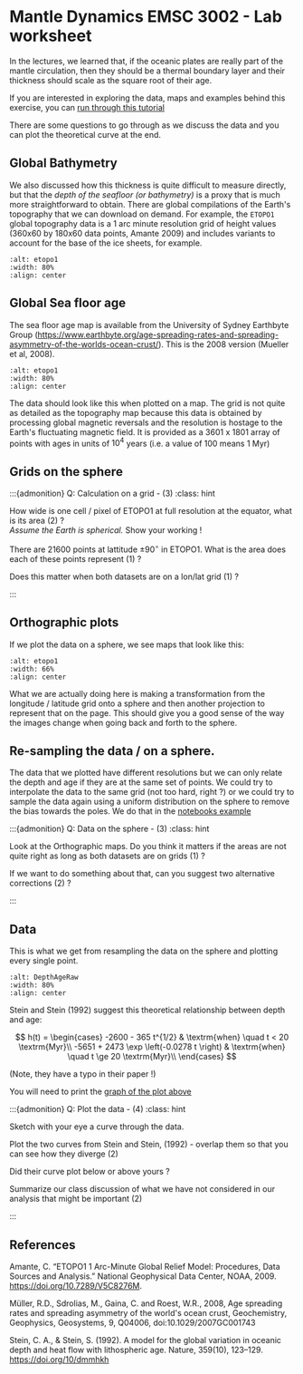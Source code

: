# Mantle Dynamics EMSC 3002 - Lab worksheet

In the lectures, we learned that, if the oceanic plates are really part of the mantle circulation, then they should be a thermal boundary layer and their thickness should scale as the square root of their age.

If you are interested in exploring the data, maps and examples behind this exercise, you
can [run through this tutorial](../Notebooks/LAB-convection/EMSC2022W11.i.ipynb)

There are some questions to go through as we discuss the data and you can plot the theoretical curve at the end.


## Global Bathymetry

We also discussed how this thickness is quite difficult to measure directly, but that the *depth of the seafloor (or bathymetry)* is a proxy that is much more straightforward to obtain. There are global compilations of the Earth's topography that we can download on demand. 
For example, the `ETOPO1` global topography data is a 1 arc minute resolution grid of height values (360x60 by 180x60 data points, Amante 2009) and includes variants to account for the base of the ice sheets, for example. 

```{image} images/ETOPO1_plate_carree.png
:alt: etopo1
:width: 80%
:align: center
```

## Global Sea floor age 

The sea floor age map is available from the University of Sydney Earthbyte Group (https://www.earthbyte.org/age-spreading-rates-and-spreading-asymmetry-of-the-worlds-ocean-crust/). This is the 2008 version (Mueller et al, 2008).

```{image} images/AgeGrid_plate_carree.png
:alt: etopo1
:width: 80%
:align: center
```

The data should look like this when plotted on a map. The grid is not quite as detailed as the topography map because this data is obtained by processing global magnetic reversals and the resolution is hostage to the Earth's fluctuating magnetic field. It is provided as a 3601 x 1801 array of points with ages in units of $10^4$ years (i.e. a value of 100 means 1 Myr) 


## Grids on the sphere 

:::{admonition} Q: Calculation on a grid - (3)
:class: hint

How wide is one cell / pixel of ETOPO1 at full resolution at the equator, what is its area (2) ? <br> *Assume the Earth is spherical.*  Show your working !

There are 21600 points at lattitude $\pm 90^\circ$ in ETOPO1. What is the area does each of these points represent (1) ?

Does this matter when both datasets are on a lon/lat grid (1) ? 

:::

## Orthographic plots

If we plot the data on a sphere, we see maps that look like this:

```{image} images/DepthAgeOrthographic.png
:alt: etopo1
:width: 66%
:align: center
```

What we are actually doing here is making a transformation from the longitude / latitude grid onto a sphere and then another projection to represent that on the page. This should give you a good sense of the way the images change when going back and forth to the sphere. 

## Re-sampling the data / on a sphere.

The data that we plotted have different resolutions but we can only relate the depth and age if they are at the same set of points. We could try to interpolate the data to the same grid (not too hard, right ?) or we could try to sample the data again using a uniform distribution on the sphere to remove the bias towards the poles. We do that in the [notebooks example](../Notebooks/LAB-convection/EMSC2022W11.iv.ipynb) 


:::{admonition} Q: Data on the sphere - (3)
:class: hint

Look at the Orthographic maps. Do you think it matters if the areas are not quite right as long as both datasets are on grids (1) ? 

If we want to do something about that, can you suggest two alternative corrections (2) ?

:::

## Data

This is what we get from resampling the data on the sphere and plotting every single point.

```{image} images/DepthAgeRawPlot.png
:alt: DepthAgeRaw
:width: 80%
:align: center
```

Stein and Stein (1992) suggest this theoretical relationship between depth and age:

$$
h(t) = 
    \begin{cases}
        -2600 - 365 t^{1/2}  & \textrm{when} \quad t < 20 \textrm{Myr}\\
        -5651 + 2473 \exp \left(-0.0278 t \right)  & \textrm{when} \quad t \ge 20 \textrm{Myr}\\
    \end{cases}
$$

(Note, they have a typo in their paper !)

You will need to print the [graph of the plot above](https://github.com/ANU-RSES-Education/EMSC-2022/blob/master/Lectures/images/DepthAgeRawPlot.pdf?raw=true)

:::{admonition} Q: Plot the data - (4)
:class: hint

Sketch with your eye a curve through the data.

Plot the two curves from Stein and Stein, (1992) - overlap them so that you can see how they diverge (2)

Did their curve plot below or above yours ? 

Summarize our class discussion of what we have not considered in our analysis that might be important (2)

:::


## References

Amante, C. “ETOPO1 1 Arc-Minute Global Relief Model: Procedures, Data Sources and Analysis.” National Geophysical Data Center, NOAA, 2009. https://doi.org/10.7289/V5C8276M.

Müller, R.D., Sdrolias, M., Gaina, C. and Roest, W.R., 2008, Age spreading rates and spreading asymmetry of the world's ocean crust, Geochemistry, Geophysics, Geosystems, 9, Q04006, doi:10.1029/2007GC001743

Stein, C. A., & Stein, S. (1992). A model for the global variation in oceanic depth and heat flow with lithospheric age. Nature, 359(10), 123–129. https://doi.org/10/dmmhkh


